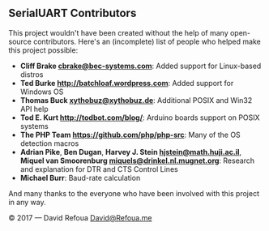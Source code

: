 ## SerialUART Contributors

This project wouldn't have been created without the help of many open-source contributors. Here's an (incomplete) list of people who helped make this project possible:



* **Cliff Brake <cbrake@bec-systems.com>**: Added support for Linux-based distros
* **Ted Burke <http://batchloaf.wordpress.com>**: Added support for Windows OS
* **Thomas Buck <xythobuz@xythobuz.de>**: Additional POSIX and Win32 API help
* **Tod E. Kurt <http://todbot.com/blog/>**: Arduino boards support on POSIX systems
* **The PHP Team <https://github.com/php/php-src>**: Many of the OS detection macros
* **Adrian Pike**, **Ben Dugan**, **Harvey J. Stein <hjstein@math.huji.ac.il>**, **Miquel van Smoorenburg <miquels@drinkel.nl.mugnet.org>**: Research and explanation for DTR and CTS Control Lines
* **Michael Burr**: Baud-rate calculation



And many thanks to the everyone who have been involved with this project in any way.

© 2017 — David Refoua
David@Refoua.me